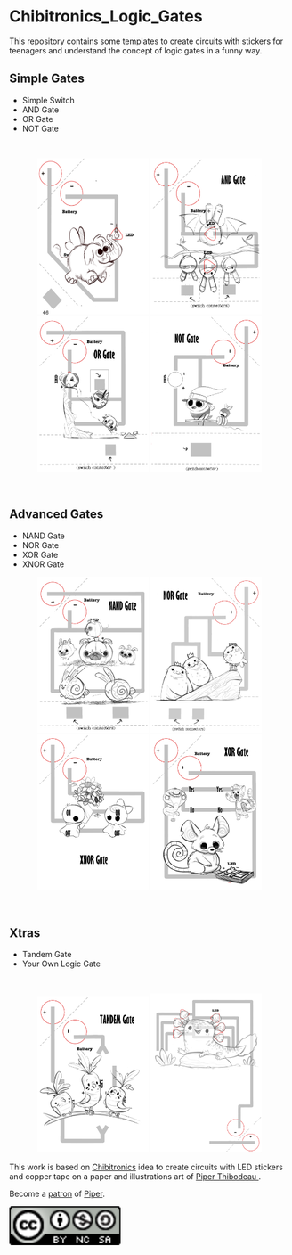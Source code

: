 # Chibitronics_Logic_Gates
This repository contains some templates to create circuits with stickers for teenagers and understand the concept of logic gates in a funny way. 

<h2> Simple Gates</h2>
<ul>
  <li> Simple Switch</li>
  <li> AND Gate</li>
  <li> OR Gate</li>
  <li> NOT Gate</li>
</ul>
<br>

<p align="center">
  <img  src="img/SimpleSwitch.png" width="200"/>
  <img  src="img/ANDGate_Bats.png" width="200"/>
  <img  src="img/ORGate.png" width="200"/>
  <img  src="img/NOT.png" width="200"/>
</p>
<br>

<h2> Advanced Gates</h2>
<ul>
  <li> NAND Gate</li>
  <li> NOR Gate</li>
  <li> XOR Gate</li>
  <li> XNOR Gate</li>
</ul>


<p align="center">
  <img  src="img/NANDGate_Dogs.png" width="200"/>
  <img  src="img/NORGate.png" width="200"/>
  <img  src="img/XNORGate.png" width="200"/>
  <img  src="img/XORGate.png" width="200"/>
</p>
<br>

<h2> Xtras</h2>
  <ul>
    <li> Tandem Gate</li>
    <li> Your Own Logic Gate</li>
  </ul>
<br>
<p align="center">
  <img  src="img/TandemGate.png" width="200"/>
  <img  src="img/YourOwnLogicGate.png" width="200"/>
</p>

This work is based on <a href="https://chibitronics.com/">Chibitronics</a> idea to create circuits with LED stickers and copper tape on a paper and illustrations art of <a href="http://www.piperthibodeau.com/">Piper Thibodeau </a>.

Become a <a href="https://www.patreon.com">patron</a> of <a href="https://www.patreon.com/piperdraws">Piper</a>.

<img  src="img/icon_cc.png" width="200"/>
